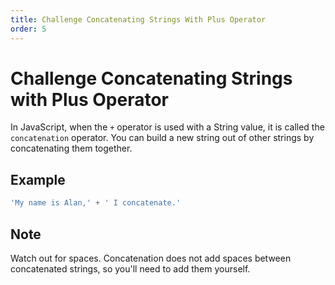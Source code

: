 ```yaml
---
title: Challenge Concatenating Strings With Plus Operator
order: 5
---
```

# Challenge Concatenating Strings with Plus Operator

In JavaScript, when the `+` operator is used with a String value, it is called the `concatenation` operator. You can build a new string out of other strings by concatenating them together.

## Example

```javascript
'My name is Alan,' + ' I concatenate.'
```

## Note

Watch out for spaces. Concatenation does not add spaces between concatenated strings, so you'll need to add them yourself.
